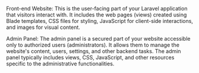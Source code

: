Front-end Website: This is the user-facing part of your Laravel application that visitors interact with. 
It includes the web pages (views) created using Blade templates, CSS files for styling, JavaScript for client-side interactions, and images for visual content.

Admin Panel: The admin panel is a secured part of your website accessible only to authorized users (administrators). 
It allows them to manage the website's content, users, settings, and other backend tasks. The admin panel typically includes views, CSS, JavaScript, and other resources specific to the administrative functionalities.

